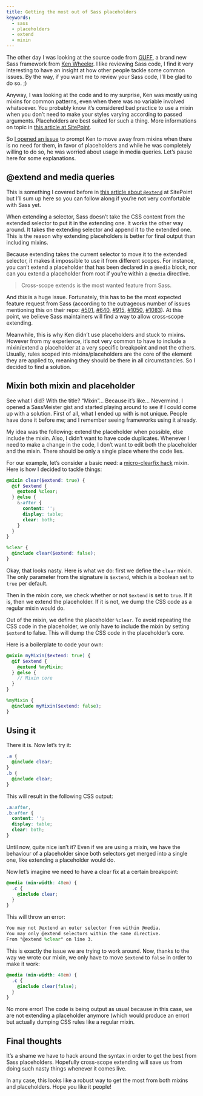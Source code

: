 ```yaml
---
title: Getting the most out of Sass placeholders
keywords:
  - sass
  - placeholders
  - extend
  - mixin
---
```


The other day I was looking at the source code from [GUFF](http://kenwheeler.github.io/guff/), a brand new Sass framework from [Ken Wheeler](https://github.com/kenwheeler). I like reviewing Sass code, I find it very interesting to have an insight at how other people tackle some common issues. By the way, if you want me to review your Sass code, I’ll be glad to do so. ;)

Anyway, I was looking at the code and to my surprise, Ken was mostly using mixins for common patterns, even when there was no variable involved whatsoever. You probably know it’s considered bad practice to use a mixin when you don’t need to make your styles varying according to passed arguments. Placeholders are best suited for such a thing. More informations on topic in [this article at SitePoint](https://www.sitepoint.com/sass-mixin-placeholder/).

So [I opened an issue](https://github.com/kenwheeler/guff/issues/1) to prompt Ken to move away from mixins when there is no need for them, in favor of placeholders and while he was completely willing to do so, he was worried about usage in media queries. Let’s pause here for some explanations.

## @extend and media queries

This is something I covered before in [this article about `@extend`](https://www.sitepoint.com/sass-extend-nobody-told-you/) at SitePoint but I’ll sum up here so you can follow along if you’re not very comfortable with Sass yet.

When extending a selector, Sass doesn’t take the CSS content from the extended selector to put it in the extending one. It works the other way around. It takes the extending selector and append it to the extended one. This is the reason why extending placeholders is better for final output than including mixins.

Because extending takes the current selector to move it to the extended selector, it makes it impossible to use it from different scopes. For instance, you can’t extend a placeholder that has been declared in a `@media` block, nor can you extend a placeholder from root if you’re within a `@media` directive.

> Cross-scope extends is the most wanted feature from Sass.

And _this_ is a huge issue. Fortunately, this has to be the most expected feature request from Sass (according to the outrageous number of issues mentioning this on their repo: [#501](https://github.com/nex3/sass/issues/501), [#640](https://github.com/nex3/sass/issues/640), [#915](https://github.com/nex3/sass/issues/915), [#1050](https://github.com/nex3/sass/issues/1050), [#1083](https://github.com/nex3/sass/issues/1083)). At this point, we believe Sass maintainers will find a way to allow cross-scope extending.

Meanwhile, this is why Ken didn’t use placeholders and stuck to mixins. However from my experience, it’s not very common to have to include a mixin/extend a placeholder at a very specific breakpoint and not the others. Usually, rules scoped into mixins/placeholders are the core of the element they are applied to, meaning they should be there in all circumstancies. So I decided to find a solution.

## Mixin both mixin and placeholder

See what I did? With the title? “Mixin”… Because it’s like… Nevermind. I opened a SassMeister gist and started playing around to see if I could come up with a solution. First of all, what I ended up with is not unique. People have done it before me; and I remember seeing frameworks using it already.

My idea was the following: extend the placeholder when possible, else include the mixin. Also, I didn’t want to have code duplicates. Whenever I need to make a change in the code, I don’t want to edit both the placeholder and the mixin. There should be only a single place where the code lies.

For our example, let’s consider a basic need: a [micro-clearfix hack](http://nicolasgallagher.com/micro-clearfix-hack/) mixin. Here is how I decided to tackle things:

```scss
@mixin clear($extend: true) {
  @if $extend {
    @extend %clear;
  } @else {
    &:after {
      content: '';
      display: table;
      clear: both;
    }
  }
}

%clear {
  @include clear($extend: false);
}
```

Okay, that looks nasty. Here is what we do: first we define the `clear` mixin. The only parameter from the signature is `$extend`, which is a boolean set to `true` per default.

Then in the mixin core, we check whether or not `$extend` is set to `true`. If it is, then we extend the placeholder. If it is not, we dump the CSS code as a regular mixin would do.

Out of the mixin, we define the placeholder `%clear`. To avoid repeating the CSS code in the placeholder, we only have to include the mixin by setting `$extend` to false. This will dump the CSS code in the placeholder’s core.

Here is a boilerplate to code your own:

```scss
@mixin myMixin($extend: true) {
  @if $extend {
    @extend %myMixin;
  } @else {
    // Mixin core
  }
}

%myMixin {
  @include myMixin($extend: false);
}
```

## Using it

There it is. Now let’s try it:

```scss
.a {
  @include clear;
}
.b {
  @include clear;
}
```

This will result in the following CSS output:

```scss
.a:after,
.b:after {
  content: '';
  display: table;
  clear: both;
}
```

Until now, quite nice isn’t it? Even if we are using a mixin, we have the behaviour of a placeholder since both selectors get merged into a single one, like extending a placeholder would do.

Now let’s imagine we need to have a clear fix at a certain breakpoint:

```scss
@media (min-width: 48em) {
  .c {
    @include clear;
  }
}
```

This will throw an error:

```scss
You may not @extend an outer selector from within @media.
You may only @extend selectors within the same directive.
From "@extend %clear" on line 3.
```

This is exactly the issue we are trying to work around. Now, thanks to the way we wrote our mixin, we only have to move `$extend` to `false` in order to make it work:

```scss
@media (min-width: 48em) {
  .c {
    @include clear(false);
  }
}
```

No more error! The code is being output as usual because in this case, we are not extending a placeholder anymore (which would produce an error) but actually dumping CSS rules like a regular mixin.

## Final thoughts

It’s a shame we have to hack around the syntax in order to get the best from Sass placeholders. Hopefully cross-scope extending will save us from doing such nasty things whenever it comes live.

In any case, this looks like a robust way to get the most from both mixins and placeholders. Hope you like it people!
